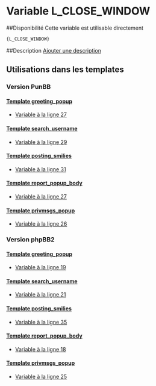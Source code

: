 # Variable L_CLOSE_WINDOW

##Disponibilité
Cette variable est utilisable directement

```html
{L_CLOSE_WINDOW}
```

##Description
[Ajouter une description](https://fa-tvars.appspot.com/var/L_CLOSE_WINDOW)

## Utilisations dans les templates

### Version PunBB

#### [Template greeting_popup](punbb/greeting_popup.md#readme)
* [Variable &agrave; la ligne 27](../punbb/greeting_popup.tpl#L27)

#### [Template search_username](punbb/search_username.md#readme)
* [Variable &agrave; la ligne 29](../punbb/search_username.tpl#L29)

#### [Template posting_smilies](punbb/posting_smilies.md#readme)
* [Variable &agrave; la ligne 31](../punbb/posting_smilies.tpl#L31)

#### [Template report_popup_body](punbb/report_popup_body.md#readme)
* [Variable &agrave; la ligne 27](../punbb/report_popup_body.tpl#L27)

#### [Template privmsgs_popup](punbb/privmsgs_popup.md#readme)
* [Variable &agrave; la ligne 26](../punbb/privmsgs_popup.tpl#L26)

### Version phpBB2

#### [Template greeting_popup](subsilver/greeting_popup.md#readme)
* [Variable &agrave; la ligne 19](../subsilver/greeting_popup.tpl#L19)

#### [Template search_username](subsilver/search_username.md#readme)
* [Variable &agrave; la ligne 21](../subsilver/search_username.tpl#L21)

#### [Template posting_smilies](subsilver/posting_smilies.md#readme)
* [Variable &agrave; la ligne 35](../subsilver/posting_smilies.tpl#L35)

#### [Template report_popup_body](subsilver/report_popup_body.md#readme)
* [Variable &agrave; la ligne 18](../subsilver/report_popup_body.tpl#L18)

#### [Template privmsgs_popup](subsilver/privmsgs_popup.md#readme)
* [Variable &agrave; la ligne 25](../subsilver/privmsgs_popup.tpl#L25)